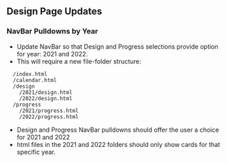 ## Design Page Updates

### NavBar Pulldowns by Year

- Update NavBar so that Design and Progress selections provide option for year: 2021 and 2022.
- This will require a new file-folder structure:
```
  /index.html
  /calendar.html
  /design
    /2021/design.html
    /2022/design.html
  /progress
    /2021/progress.html
    /2022/progress.html
```
- Design and Progress NavBar pulldowns should offer the user a choice for 2021 and 2022
- html files in the 2021 and 2022 folders should only show cards for that specific year.
